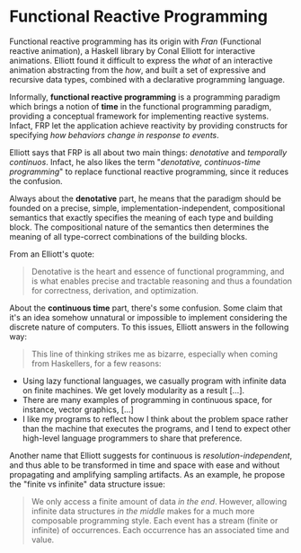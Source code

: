# Functional Reactive Programming

Functional reactive programming has its origin with *Fran* (Functional reactive animation), a Haskell library by Conal Elliott for interactive animations.
Elliott found it difficult to express the *what* of an interactive animation abstracting from the *how*, and built a set of expressive and recursive data types, combined with a declarative programming language.

Informally, **functional reactive programming** is a programming paradigm which brings a notion of **time** in the functional programming paradigm, providing a conceptual framework for implementing reactive systems. Infact, FRP let the application achieve reactivity by providing constructs for specifying *how behaviors change in response to events*.

Elliott says that FRP is all about two main things: *denotative* and *temporally continuos*. Infact, he also likes the term "*denotative, continuos-time programming*" to replace functional reactive programming, since it reduces the confusion.

Always about the **denotative** part, he means that the paradigm should be founded on a precise, simple, implementation-independent, compositional semantics that exactly specifies the meaning of each type and building block. The compositional nature of the semantics then determines the meaning of all type-correct combinations of the building blocks.

From an Elliott's quote:
>Denotative is the heart and essence of functional programming, and is what enables precise and tractable reasoning and thus a foundation for correctness, derivation, and optimization.

About the **continuous time** part, there's some confusion. Some claim that it's an idea somehow unnatural or impossible to implement considering the discrete nature of computers. To this issues, Elliott answers in the following way:

>This line of thinking strikes me as bizarre, especially when coming from Haskellers, for a few reasons:
- Using lazy functional languages, we casually program with infinite data on finite machines. We get lovely modularity as a result [...].
- There are many examples of programming in continuous space, for instance, vector graphics, [...]
- I like my programs to reflect how I think about the problem space rather than the machine that executes the programs, and I tend to expect other high-level language programmers to share that preference.

Another name that Elliott suggests for continuous is *resolution-independent*, and thus able to be transformed in time and space with ease and without propagating and amplifying sampling artifacts. As an example, he propose the "finite vs infinite" data structure issue:

>We only access a finite amount of data *in the end*. However, allowing infinite data structures *in the middle* makes for a much more composable programming style. Each event has a stream (finite or infinite) of occurrences. Each occurrence has an associated time and value.
